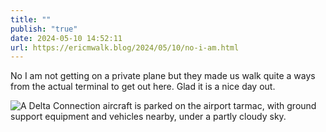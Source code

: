 ```yaml
---
title: ""
publish: "true"
date: 2024-05-10 14:52:11
url: https://ericmwalk.blog/2024/05/10/no-i-am.html
---
```


No I am not getting on a private plane but they made us walk quite a ways from the actual terminal to get out here. Glad it is a nice day out.

![A Delta Connection aircraft is parked on the airport tarmac, with ground support equipment and vehicles nearby, under a partly cloudy sky.](https://ericmwalk.blog/uploads/2024/img-8900.jpeg)